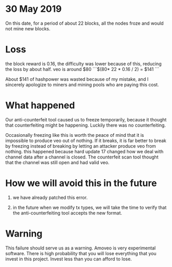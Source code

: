 30 May 2019
=====

On this date, for a period of about 22 blocks, all the nodes froze and would not mine new blocks.

Loss
=====

the block reward is 0.16, the difficulty was lower because of this, reducing the loss by about half. veo is around $80
```$(80* 22 * 0.16 / 2) = $141 ```

About $141 of hashpower was wasted because of my mistake, and I sincerely apologize to miners and mining pools who are paying this cost.

What happened
======


Our anti-counterfeit tool caused us to freeze temporarily, because it thought that counterfeiting might be happening.
Luckily there was no counterfeiting.

Occasionally freezing like this is worth the peace of mind that it is impossible to produce veo out of nothing.
If it breaks, it is far better to break by freezing instead of breaking by letting an attacker produce veo from nothing.
this happened because hard update 17 changed how we deal with channel data after a channel is closed. The counterfeit scan tool thought that the channel was still open and had valid veo.


How we will avoid this in the future
=======

1) we have already patched this error.

2) in the future when we modify tx types, we will take the time to verify that the anti-counterfeiting tool accepts the new format.


Warning
======

This failure should serve us as a warning.
Amoveo is very experimental software.
There is high probability that you will lose everything that you invest in this project.
Invest less than you can afford to lose.
